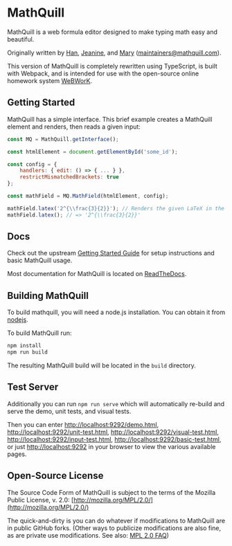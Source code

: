 # MathQuill

MathQuill is a web formula editor designed to make typing math easy and beautiful.

Originally written by [Han](https://github.com/laughinghan), [Jeanine](https://github.com/jneen), and
[Mary](https://github.com/stufflebear) (<maintainers@mathquill.com>).

This version of MathQuill is completely rewritten using TypeScript, is built with Webpack, and is intended for use with
the open-source online homework system [WeBWorK](https://github.com/openwebwork).

## Getting Started

MathQuill has a simple interface. This brief example creates a MathQuill element and renders, then reads a given input:

```js
const MQ = MathQuill.getInterface();

const htmlElement = document.getElementById('some_id');

const config = {
    handlers: { edit: () => { ... } },
    restrictMismatchedBrackets: true
};

const mathField = MQ.MathField(htmlElement, config);

mathField.latex('2^{\\frac{3}{2}}'); // Renders the given LaTeX in the MathQuill field
mathField.latex(); // => '2^{\\frac{3}{2}}'
```

## Docs

Check out the upstream [Getting Started Guide](http://docs.mathquill.com/en/latest/Getting_Started/) for setup
instructions and basic MathQuill usage.

Most documentation for MathQuill is located on [ReadTheDocs](http://docs.mathquill.com/en/latest/).

## Building MathQuill

To build mathquill, you will need a node.js installation. You can obtain it from [nodejs](http://nodejs.org/).

To build MathQuill run:

```bash
npm install
npm run build
```

The resulting MathQuill build will be located in the `build` directory.

## Test Server

Additionally you can run `npm run serve` which will automatically re-build and serve the demo, unit tests, and visual
tests.

Then you can enter <http://localhost:9292/demo.html>, <http://localhost:9292/unit-test.html>,
<http://localhost:9292/visual-test.html>, <http://localhost:9292/input-test.html>,
<http://localhost:9292/basic-test.html>, or just <http://localhost:9292> in your browser to view the various available
pages.

## Open-Source License

The Source Code Form of MathQuill is subject to the terms of the Mozilla Public License, v. 2.0:
[http://mozilla.org/MPL/2.0/](http://mozilla.org/MPL/2.0/)

The quick-and-dirty is you can do whatever if modifications to MathQuill are in public GitHub forks. (Other ways to
publicize modifications are also fine, as are private use modifications. See also:
[MPL 2.0 FAQ](https://www.mozilla.org/en-US/MPL/2.0/FAQ/))
